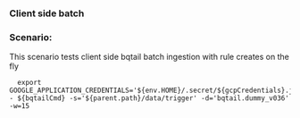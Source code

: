 ### Client side batch 

### Scenario:

This scenario tests client side bqtail batch ingestion with rule creates on the fly

```
  export GOOGLE_APPLICATION_CREDENTIALS='${env.HOME}/.secret/${gcpCredentials}.json'
- ${bqtailCmd} -s='${parent.path}/data/trigger' -d='bqtail.dummy_v036' -w=15

```

